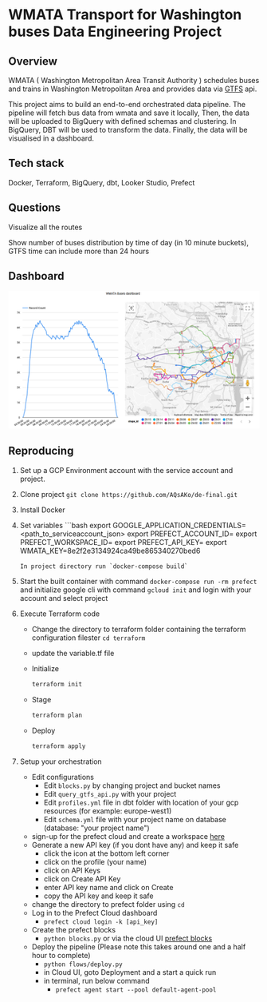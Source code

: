 # WMATA Transport for Washington buses Data Engineering Project
 
## Overview
WMATA ( Washington Metropolitan Area Transit Authority ) schedules buses and trains in Washington Metropolitan Area and provides
data via [GTFS](https://gtfs.org/) api. 

This project aims to build an end-to-end orchestrated data pipeline. The pipeline will fetch bus data from wmata and save it locally, Then, the data will be uploaded to BigQuery with defined schemas and clustering. In BigQuery, DBT will be used to transform the data. Finally, the data will be visualised in a dashboard.

## Tech stack
Docker, Terraform, BigQuery, dbt, Looker Studio, Prefect

## Questions
Visualize all the routes

Show number of buses distribution by time of day (in 10 minute buckets), GTFS time can include more than 24 hours

## Dashboard
<p align="center">
<img src="assets/dashboard.png" width="800">
</p>

## Reproducing

1. Set up a GCP Environment account with the service account and project. 
2. Clone project ```git clone https://github.com/AQsAKo/de-final.git```
3. Install Docker
4. Set variables ```bash
    export GOOGLE_APPLICATION_CREDENTIALS=<path_to_serviceaccount_json>
    export PREFECT_ACCOUNT_ID=<prefect-account-id>
    export PREFECT_WORKSPACE_ID=<prefect-workspace-id>
    export PREFECT_API_KEY=<prefect-key>
    export WMATA_KEY=8e2f2e3134924ca49be865340270bed6
    ```
    In project directory run `docker-compose build`
5. Start the built container with command `docker-compose run -rm prefect` 
    and initialize google cli with command `gcloud init` and login with your account and select project
6. Execute Terraform code
    - Change the directory to terraform folder containing the terraform configuration filester
      `cd terraform`
    
    - update the variable.tf file
    	   
    - Initialize 
      ```bash
      terraform init
      ```
    - Stage
      ```bash
      terraform plan
      ```
    - Deploy
      ```bash
      terraform apply
      ```
   
7. Setup your orchestration
	- Edit configurations
		- Edit `blocks.py` by changing project and bucket names
		- Edit `query_gtfs_api.py` with your project 
		- Edit `profiles.yml` file in dbt folder with location of your gcp resources (for example: europe-west1)
		- Edit `schema.yml` file with your project name on database (database: "your project name")
	- sign-up for the prefect cloud and create a workspace [here](https://app.prefect.cloud/auth/login)
	-  Generate a new API key (if you dont have any) and keep it safe 
		- click the icon at the bottom left corner
		- click on the profile (your name)
		- click on API Keys
		- click on Create API Key
		- enter API key name and click on Create
		- copy the API key and keep it safe
	- change the directory to prefect folder using `cd`
	- Log in to the Prefect Cloud dashboard		
		- `prefect cloud login -k [api_key]`
	- Create the prefect blocks
		- `python blocks.py` or  via the cloud UI [prefect blocks](https://docs.prefect.io/concepts/blocks/)
	- Deploy the pipeline (Please note this takes around one and a half hour to complete)
		- `python flows/deploy.py`
		- in Cloud UI, goto Deployment and a start a quick run
		- in terminal, run below command
			- `prefect agent start --pool default-agent-pool`